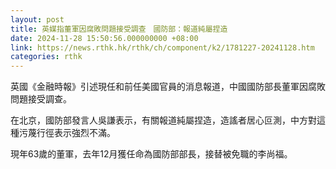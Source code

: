 ```yaml
---
layout: post
title: 英媒指董軍因腐敗問題接受調查　國防部：報道純屬捏造
date: 2024-11-28 15:50:56.000000000 +08:00
link: https://news.rthk.hk/rthk/ch/component/k2/1781227-20241128.htm
categories: rthk
---
```


英國《金融時報》引述現任和前任美國官員的消息報道，中國國防部長董軍因腐敗問題接受調查。

在北京，國防部發言人吳謙表示，有關報道純屬捏造，造謠者居心叵測，中方對這種污蔑行徑表示強烈不滿。

現年63歲的董軍，去年12月獲任命為國防部部長，接替被免職的李尚福。
